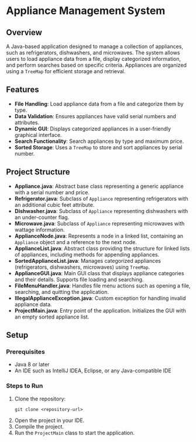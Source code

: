 # Appliance Management System

## Overview
A Java-based application designed to manage a collection of appliances, such as refrigerators, dishwashers, and microwaves. 
The system allows users to load appliance data from a file, display categorized information, and perform searches based on specific criteria. 
Appliances are organized using a `TreeMap` for efficient storage and retrieval.

## Features
- **File Handling**: Load appliance data from a file and categorize them by type.
- **Data Validation**: Ensures appliances have valid serial numbers and attributes.
- **Dynamic GUI**: Displays categorized appliances in a user-friendly graphical interface.
- **Search Functionality**: Search appliances by type and maximum price.
- **Sorted Storage**: Uses a `TreeMap` to store and sort appliances by serial number.

## Project Structure
- **Appliance.java**: Abstract base class representing a generic appliance with a serial number and price.
- **Refrigerator.java**: Subclass of `Appliance` representing refrigerators with an additional cubic feet attribute.
- **Dishwasher.java**: Subclass of `Appliance` representing dishwashers with an under-counter flag.
- **Microwave.java**: Subclass of `Appliance` representing microwaves with wattage information.
- **ApplianceNode.java**: Represents a node in a linked list, containing an `Appliance` object and a reference to the next node.
- **ApplianceList.java**: Abstract class providing the structure for linked lists of appliances, including methods for appending appliances.
- **SortedApplianceList.java**: Manages categorized appliances (refrigerators, dishwashers, microwaves) using `TreeMap`.
- **ApplianceGUI.java**: Main GUI class that displays appliance categories and their details. Supports file loading and searching.
- **FileMenuHandler.java**: Handles file menu actions such as opening a file, searching, and quitting the application.
- **IllegalApplianceException.java**: Custom exception for handling invalid appliance data.
- **ProjectMain.java**: Entry point of the application. Initializes the GUI with an empty sorted appliance list.

## Setup
### Prerequisites
- Java 8 or later
- An IDE such as IntelliJ IDEA, Eclipse, or any Java-compatible IDE

### Steps to Run
1. Clone the repository:
   ```
   git clone <repository-url>
   ```
2. Open the project in your IDE.
3. Compile the project.
4. Run the `ProjectMain` class to start the application.
